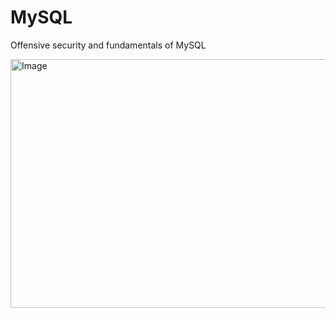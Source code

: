 # MySQL
Offensive security and fundamentals of MySQL

<img width="1132" height="398" alt="Image" src="https://github.com/user-attachments/assets/101474b2-7fe7-4045-8e70-ae4c5ecfa999" />
